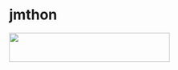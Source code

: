 # jmthon

<p align="left"><a href="https://heroku.com/deploy?template=https://github.com/gchfcchg/JMTHON/PACK"> <img src="https://img.shields.io/badge/Deploy%20To%20Heroku-purple?style=for-the-badge&logeroku" width="320" height="58.45"/></a></p>
